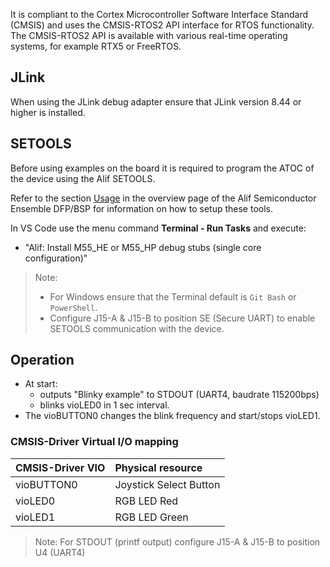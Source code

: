 It is compliant to the Cortex Microcontroller Software Interface Standard (CMSIS)
and uses the CMSIS-RTOS2 API interface for RTOS functionality. The CMSIS-RTOS2 API
is available with various real-time operating systems, for example RTX5 or FreeRTOS.

## JLink

When using the JLink debug adapter ensure that JLink version 8.44 or higher is installed.

## SETOOLS

Before using examples on the board it is required to program the ATOC of the device
using the Alif SETOOLS.

Refer to the section [Usage](https://www.keil.arm.com/packs/ensemble-alifsemiconductor)
in the overview page of the Alif Semiconductor Ensemble DFP/BSP for information on how
to setup these tools.

In VS Code use the menu command **Terminal - Run Tasks** and execute:

- "Alif: Install M55_HE or M55_HP debug stubs (single core configuration)"

> Note:
>
> - For Windows ensure that the Terminal default is `Git Bash` or `PowerShell`.
> - Configure J15-A & J15-B to position SE (Secure UART) to enable SETOOLS communication with the device.

## Operation

- At start:
  - outputs "Blinky example" to STDOUT (UART4, baudrate 115200bps)
  - blinks vioLED0 in 1 sec interval.
- The vioBUTTON0 changes the blink frequency and start/stops vioLED1.

### CMSIS-Driver Virtual I/O mapping

| CMSIS-Driver VIO  | Physical resource
|:------------------|:----------------------
| vioBUTTON0        | Joystick Select Button
| vioLED0           | RGB LED Red
| vioLED1           | RGB LED Green

> Note:
> For STDOUT (printf output) configure J15-A & J15-B to position U4 (UART4)
